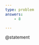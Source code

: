 ```yaml
---
type: problem
answers:
	- 8

---
```


@statement
<!--stackedit_data:
eyJoaXN0b3J5IjpbLTIyNzEwNjkyNF19
-->